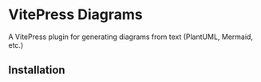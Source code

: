 # VitePress Diagrams

A VitePress plugin for generating diagrams from text (PlantUML, Mermaid, etc.)

## Installation

